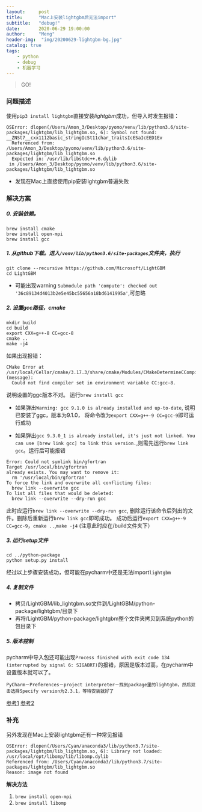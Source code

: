 ```yaml
---
layout:     post
title:      "Mac上安装lightgbm后无法import"
subtitle:   "debug!"
date:       2020-06-29 19:00:00
author:     "Meng"
header-img:  "img/20200629-lightgbm-bg.jpg"
catalog: true
tags:
    - python
    - debug
    - 机器学习
---
```


> GO!

### 问题描述

使用`pip3 install lightgbm`直接安装*lightgbm*成功，但导入时发生报错：
```
OSError: dlopen(/Users/Amon_3/Desktop/pyomo/venv/lib/python3.6/site-packages/lightgbm/lib_lightgbm.so, 6): Symbol not found: __ZNSt7__cxx1112basic_stringIcSt11char_traitsIcESaIcEED1Ev
  Referenced from: /Users/Amon_3/Desktop/pyomo/venv/lib/python3.6/site-packages/lightgbm/lib_lightgbm.so
  Expected in: /usr/lib/libstdc++.6.dylib
 in /Users/Amon_3/Desktop/pyomo/venv/lib/python3.6/site-packages/lightgbm/lib_lightgbm.so
```
- 发现在Mac上直接使用pip安装lightgbm普遍失败

### 解决方案

##### 0. 安装依赖。


```
brew install cmake
brew install open-mpi
brew install gcc
```

##### 1. 从github下载。进入`/venv/lib/python3.6/site-packages`文件夹，执行


```
git clone --recursive https://github.com/Microsoft/LightGBM
cd LightGBM
```

- 可能出现warning `Submodule path 'compute': checked out '36c89134d4013b2e5e45bc55656a18bd6141995a'`,可忽略

##### 2. 设置gcc路径，cmake

```
mkdir build
cd build
export CXX=g++-8 CC=gcc-8
cmake ..
make -j4
```
如果出现报错：

```
CMake Error at /usr/local/Cellar/cmake/3.17.3/share/cmake/Modules/CMakeDetermineCCompiler.cmake:49 (message):
  Could not find compiler set in environment variable CC:gcc-8.
```
说明设置的ggc版本不对。
运行`brew install gcc`
- 如果弹出`Warning: gcc 9.1.0 is already installed and up-to-date`, 说明已安装了ggc，版本为9.1.0， 将命令改为`export CXX=g++-9 CC=gcc-9`即可运行成功

- 如果弹出`gcc 9.3.0_1 is already installed, it's just not linked. You can use [brew link gcc] to link this version.`,则需先运行`brew link gcc`。运行后可能报错
```
Error: Could not symlink bin/gfortran
Target /usr/local/bin/gfortran
already exists. You may want to remove it:
  rm '/usr/local/bin/gfortran'
To force the link and overwrite all conflicting files:
  brew link --overwrite gcc
To list all files that would be deleted:
  brew link --overwrite --dry-run gcc
```
此时应运行`brew link --overwrite --dry-run gcc`, 删除运行该命令后列出的文件。删除后重新运行`brew link gcc`即可成功。
成功后运行`export CXX=g++-9 CC=gcc-9`，`cmake ..`,`make -j4` (注意此时应在/build文件夹下）

##### 3. 运行setup文件
```
cd ../python-package
python setup.py install
```

经过以上步骤安装成功，但可能在pycharm中还是无法import`lightgbm`
##### 4. 复制文件
- 拷贝/LightGBM/lib_lightgbm.so文件到/LightGBM/python-package/lightgbm/目录下
- 再将/LightGBM/python-package/lightgbm整个文件夹拷贝到系统python的包目录下

##### 5. 版本控制
pycharm中导入包还可能出现`Process finished with exit code 134 (interrupted by signal 6: SIGABRT)`的报错，原因是版本过高，在pycharm中设置版本就可以了。
```
PyCharm－Preferences－project interpreter－找到package里的lightgbm，然后双击选择Specify version为2.3.1，等待安装就好了
```

[参考1](https://blog.csdn.net/wgc7998/article/details/80302174?utm_medium=distribute.pc_relevant.none-task-blog-BlogCommendFromMachineLearnPai2-1.nonecase&depth_1-utm_source=distribute.pc_relevant.none-task-blog-BlogCommendFromMachineLearnPai2-1.nonecase)
[参考2](https://www.cnblogs.com/ryxiong-blog/p/12074564.html)

### 补充
另外发现在Mac上安装lightgbm还有一种常见报错
```
OSError: dlopen(/Users/Cyan/anaconda3/lib/python3.7/site-packages/lightgbm/lib_lightgbm.so, 6): Library not loaded: /usr/local/opt/libomp/lib/libomp.dylib 
Referenced from: /Users/Cyan/anaconda3/lib/python3.7/site-packages/lightgbm/lib_lightgbm.so 
Reason: image not found
```
**解决方法**
1. `brew install open-mpi`
2. `brew install libomp`